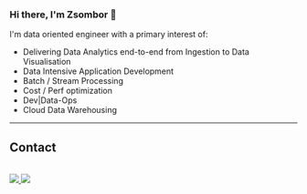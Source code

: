 ### Hi there, I'm Zsombor 👋

I'm data oriented engineer with a primary interest of:

* Delivering Data Analytics end-to-end from Ingestion to Data Visualisation 
* Data Intensive Application Development
* Batch / Stream Processing
* Cost / Perf optimization
* Dev|Data-Ops 
* Cloud Data Warehousing

-------------------

## Contact

<p align="left"><br/>
 <a href="https://www.linkedin.com/in/zsombor-flds/">
  <img src="https://img.shields.io/badge/linkedin-blue?style=flat-square&logo=linkedin">
 </a>
 <a href="https://medium.com/@zsombor-flds">
  <img src="https://img.shields.io/badge/Medium-12100E?tyle=flat-square&logo=medium">
 </a>
 
</p>

